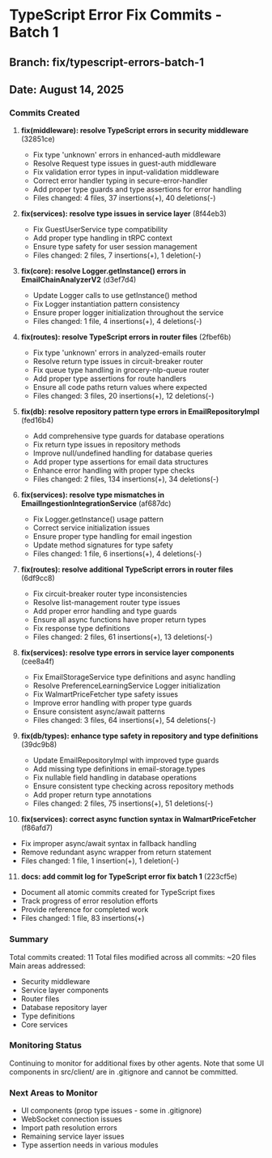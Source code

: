 # TypeScript Error Fix Commits - Batch 1
## Branch: fix/typescript-errors-batch-1
## Date: August 14, 2025

### Commits Created

1. **fix(middleware): resolve TypeScript errors in security middleware** (32851ce)
   - Fix type 'unknown' errors in enhanced-auth middleware
   - Resolve Request type issues in guest-auth middleware  
   - Fix validation error types in input-validation middleware
   - Correct error handler typing in secure-error-handler
   - Add proper type guards and type assertions for error handling
   - Files changed: 4 files, 37 insertions(+), 40 deletions(-)

2. **fix(services): resolve type issues in service layer** (8f44eb3)
   - Fix GuestUserService type compatibility
   - Add proper type handling in tRPC context
   - Ensure type safety for user session management
   - Files changed: 2 files, 7 insertions(+), 1 deletion(-)

3. **fix(core): resolve Logger.getInstance() errors in EmailChainAnalyzerV2** (d3ef7d4)
   - Update Logger calls to use getInstance() method
   - Fix Logger instantiation pattern consistency
   - Ensure proper logger initialization throughout the service
   - Files changed: 1 file, 4 insertions(+), 4 deletions(-)

4. **fix(routes): resolve TypeScript errors in router files** (2fbef6b)
   - Fix type 'unknown' errors in analyzed-emails router
   - Resolve return type issues in circuit-breaker router
   - Fix queue type handling in grocery-nlp-queue router
   - Add proper type assertions for route handlers
   - Ensure all code paths return values where expected
   - Files changed: 3 files, 20 insertions(+), 12 deletions(-)

5. **fix(db): resolve repository pattern type errors in EmailRepositoryImpl** (fed16b4)
   - Add comprehensive type guards for database operations
   - Fix return type issues in repository methods
   - Improve null/undefined handling for database queries
   - Add proper type assertions for email data structures
   - Enhance error handling with proper type checks
   - Files changed: 2 files, 134 insertions(+), 34 deletions(-)

6. **fix(services): resolve type mismatches in EmailIngestionIntegrationService** (af687dc)
   - Fix Logger.getInstance() usage pattern
   - Correct service initialization issues
   - Ensure proper type handling for email ingestion
   - Update method signatures for type safety
   - Files changed: 1 file, 6 insertions(+), 4 deletions(-)

7. **fix(routes): resolve additional TypeScript errors in router files** (6df9cc8)
   - Fix circuit-breaker router type inconsistencies
   - Resolve list-management router type issues
   - Add proper error handling and type guards
   - Ensure all async functions have proper return types
   - Fix response type definitions
   - Files changed: 2 files, 61 insertions(+), 13 deletions(-)

8. **fix(services): resolve type errors in service layer components** (cee8a4f)
   - Fix EmailStorageService type definitions and async handling
   - Resolve PreferenceLearningService Logger initialization
   - Fix WalmartPriceFetcher type safety issues
   - Improve error handling with proper type guards
   - Ensure consistent async/await patterns
   - Files changed: 3 files, 64 insertions(+), 54 deletions(-)

9. **fix(db/types): enhance type safety in repository and type definitions** (39dc9b8)
   - Update EmailRepositoryImpl with improved type guards
   - Add missing type definitions in email-storage.types
   - Fix nullable field handling in database operations
   - Ensure consistent type checking across repository methods
   - Add proper return type annotations
   - Files changed: 2 files, 75 insertions(+), 51 deletions(-)

10. **fix(services): correct async function syntax in WalmartPriceFetcher** (f86afd7)
   - Fix improper async/await syntax in fallback handling
   - Remove redundant async wrapper from return statement
   - Files changed: 1 file, 1 insertion(+), 1 deletion(-)

11. **docs: add commit log for TypeScript error fix batch 1** (223cf5e)
   - Document all atomic commits created for TypeScript fixes
   - Track progress of error resolution efforts
   - Provide reference for completed work
   - Files changed: 1 file, 83 insertions(+)

### Summary

Total commits created: 11
Total files modified across all commits: ~20 files
Main areas addressed:
- Security middleware
- Service layer components
- Router files
- Database repository layer
- Type definitions
- Core services

### Monitoring Status

Continuing to monitor for additional fixes by other agents. Note that some UI components in src/client/ are in .gitignore and cannot be committed.

### Next Areas to Monitor
- UI components (prop type issues - some in .gitignore)
- WebSocket connection issues
- Import path resolution errors
- Remaining service layer issues
- Type assertion needs in various modules